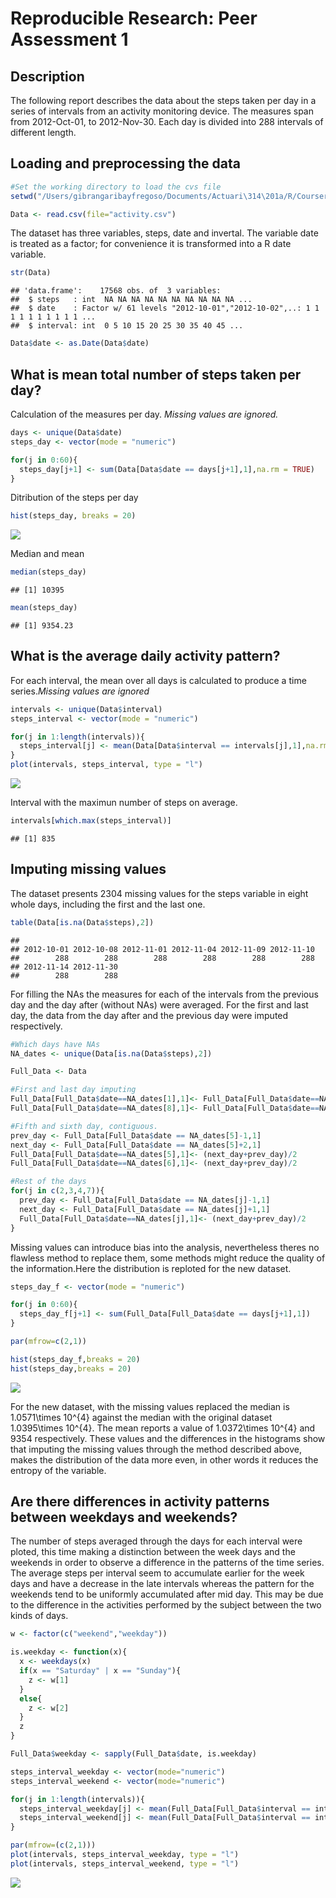 # Reproducible Research: Peer Assessment 1

## Description
The following report describes the data about the steps taken per day in a series of intervals from an activity monitoring device. The measures span from 2012-Oct-01, to  2012-Nov-30. Each day is divided into 288 intervals of different length.

## Loading and preprocessing the data


```r
#Set the working directory to load the cvs file
setwd("/Users/gibrangaribayfregoso/Documents/Actuari\314\201a/R/Coursera/Rep_Research/RepData_PeerAssessment1")

Data <- read.csv(file="activity.csv")
```
The dataset has three variables, steps, date and invertal. The variable date is treated as a factor; for convenience it is transformed into a R date variable.

```r
str(Data)
```

```
## 'data.frame':	17568 obs. of  3 variables:
##  $ steps   : int  NA NA NA NA NA NA NA NA NA NA ...
##  $ date    : Factor w/ 61 levels "2012-10-01","2012-10-02",..: 1 1 1 1 1 1 1 1 1 1 ...
##  $ interval: int  0 5 10 15 20 25 30 35 40 45 ...
```

```r
Data$date <- as.Date(Data$date)
```


## What is mean total number of steps taken per day?


Calculation of the measures per day. *Missing values are ignored.*

```r
days <- unique(Data$date)
steps_day <- vector(mode = "numeric")

for(j in 0:60){
  steps_day[j+1] <- sum(Data[Data$date == days[j+1],1],na.rm = TRUE)
}
```
Ditribution of the steps per day  

```r
hist(steps_day, breaks = 20)
```

![](PA1_template_files/figure-html/histogram-1.png)<!-- -->

Median and mean

```r
median(steps_day)
```

```
## [1] 10395
```

```r
mean(steps_day)
```

```
## [1] 9354.23
```


## What is the average daily activity pattern?

For each interval, the mean over all days is calculated to produce a time series.*Missing values are ignored*

```r
intervals <- unique(Data$interval)
steps_interval <- vector(mode = "numeric")

for(j in 1:length(intervals)){
  steps_interval[j] <- mean(Data[Data$interval == intervals[j],1],na.rm = TRUE)
}
plot(intervals, steps_interval, type = "l")
```

<img src="PA1_template_files/figure-html/average daily activity-1.png" style="display: block; margin: auto;" />

Interval with the maximun number of steps on average.

```r
intervals[which.max(steps_interval)]
```

```
## [1] 835
```

## Imputing missing values


The dataset presents 2304 missing values for the steps variable in eight whole days, including the first and the last one.

```r
table(Data[is.na(Data$steps),2])
```

```
## 
## 2012-10-01 2012-10-08 2012-11-01 2012-11-04 2012-11-09 2012-11-10 
##        288        288        288        288        288        288 
## 2012-11-14 2012-11-30 
##        288        288
```
For filling the NAs the measures for each of the intervals from the previous day and the day after (without NAs) were averaged. For the first and last day, the data from the day after and the previous day were imputed respectively.


```r
#Which days have NAs
NA_dates <- unique(Data[is.na(Data$steps),2])

Full_Data <- Data

#First and last day imputing
Full_Data[Full_Data$date==NA_dates[1],1]<- Full_Data[Full_Data$date==NA_dates[1]+1,1]
Full_Data[Full_Data$date==NA_dates[8],1]<- Full_Data[Full_Data$date==NA_dates[8]-1,1]

#Fifth and sixth day, contiguous.
prev_day <- Full_Data[Full_Data$date == NA_dates[5]-1,1]
next_day <- Full_Data[Full_Data$date == NA_dates[5]+2,1]
Full_Data[Full_Data$date==NA_dates[5],1]<- (next_day+prev_day)/2
Full_Data[Full_Data$date==NA_dates[6],1]<- (next_day+prev_day)/2

#Rest of the days
for(j in c(2,3,4,7)){
  prev_day <- Full_Data[Full_Data$date == NA_dates[j]-1,1]
  next_day <- Full_Data[Full_Data$date == NA_dates[j]+1,1]
  Full_Data[Full_Data$date==NA_dates[j],1]<- (next_day+prev_day)/2
}
```
Missing values can introduce bias into the analysis, nevertheless theres no flawless method to replace them, some methods might reduce the quality of the information.Here the distribution is reploted for the new dataset.

```r
steps_day_f <- vector(mode = "numeric")

for(j in 0:60){
  steps_day_f[j+1] <- sum(Full_Data[Full_Data$date == days[j+1],1])
}

par(mfrow=c(2,1))

hist(steps_day_f,breaks = 20)
hist(steps_day,breaks = 20)
```

<img src="PA1_template_files/figure-html/unnamed-chunk-4-1.png" style="display: block; margin: auto;" />



For the new dataset, with the missing values replaced the median is 1.0571\times 10^{4} against the median with the original dataset 1.0395\times 10^{4}. The mean reports a value of 1.0372\times 10^{4} and 9354 respectively. These values and the differences in the histograms show that imputing the missing values through the method described above, makes the distribution of the data more even, in other words it reduces the entropy of the variable. 



## Are there differences in activity patterns between weekdays and weekends?

The number of steps averaged through the days for each interval were ploted, this time making a distinction between the week days and the weekends in order to observe a difference in the patterns of the time series. The average steps per interval seem to accumulate earlier for the week days and have a decrease in the late intervals whereas the pattern for the weekends tend to be uniformly accumulated after mid day. This may be due to the difference in the activities performed by the subject between the two kinds of days. 


```r
w <- factor(c("weekend","weekday"))

is.weekday <- function(x){
  x <- weekdays(x)
  if(x == "Saturday" | x == "Sunday"){
    z <- w[1]
  }
  else{
    z <- w[2]
  }
  z
}

Full_Data$weekday <- sapply(Full_Data$date, is.weekday)

steps_interval_weekday <- vector(mode="numeric")
steps_interval_weekend <- vector(mode="numeric")

for(j in 1:length(intervals)){
  steps_interval_weekday[j] <- mean(Full_Data[Full_Data$interval == intervals[j] & Full_Data$weekday == "weekday",1])
  steps_interval_weekend[j] <- mean(Full_Data[Full_Data$interval == intervals[j] & Full_Data$weekday == "weekend",1])
}

par(mfrow=(c(2,1)))
plot(intervals, steps_interval_weekday, type = "l")
plot(intervals, steps_interval_weekend, type = "l")
```

<img src="PA1_template_files/figure-html/unnamed-chunk-6-1.png" style="display: block; margin: auto;" />

